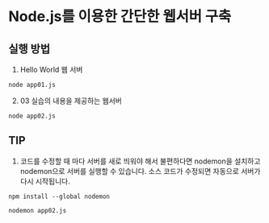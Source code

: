 # Node.js를 이용한 간단한 웹서버 구축

## 실행 방법

1. Hello World 웹 서버
  ```
  node app01.js
  ```

2. 03 실습의 내용을 제공하는 웹서버
  ```
  node app02.js
  ```

## TIP
1. 코드를 수정할 때 마다 서버를 새로 띄워야 해서 불편하다면 nodemon을 설치하고 nodemon으로 서버를 실행할 수 있습니다. 소스 코드가 수정되면 자동으로 서버가 다시 시작됩니다.
  ```
  npm install --global nodemon

  nodemon app02.js
  ```
